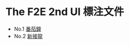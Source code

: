 # The F2E 2nd UI 標注文件

- No.1 [番茄鐘](https://birteliu.github.io/thef2e2nd_UI/No1_Pomodoro)
- No.2 [新接龍](https://birteliu.github.io/thef2e2nd_UI/No2_Freecell)
